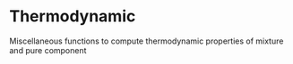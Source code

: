 # Thermodynamic
Miscellaneous functions to compute thermodynamic properties of mixture and pure component
